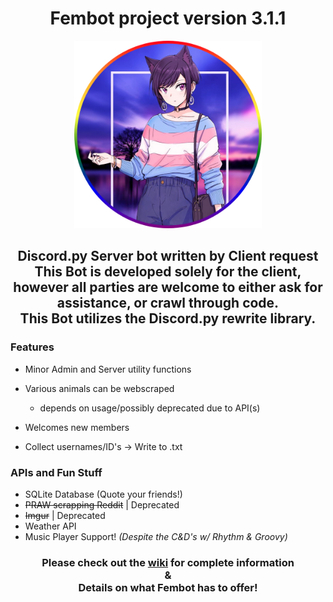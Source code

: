 <h1 align ='center'>Fembot project version 3.1.1 </h1>

<div align="center">
  <img src="https://github.com/charlotte-2222/FemboyBot/blob/main/fembotPFP2020.png" width="300" height="300">
</div>

<h2 align="center">Discord.py Server bot written by Client request
  <br>
This Bot is developed solely for the client, however all parties are welcome to either ask for assistance, or crawl through code.
<br>
  This Bot utilizes the Discord.py rewrite library.
</h2>

<h3>Features</h3>

- Minor Admin and Server utility functions
- Various animals can be webscraped

    - depends on usage/possibly deprecated due to API(s)

- Welcomes new members
- Collect usernames/ID's -> Write to .txt
<h3>APIs and Fun Stuff</h3>

- SQLite Database (Quote your friends!)
- ~~PRAW scrapping Reddit~~ | Deprecated
- ~~Imgur~~ | Deprecated
- Weather API
- Music Player Support! *(Despite the C&D's w/ Rhythm & Groovy)*

<h3 align ='center'>Please check out the <a href='https://github.com/charlotte-2222/FembotV3/wiki'>wiki</a> for complete information <br> & <br> Details on what Fembot has to offer!</h3>
